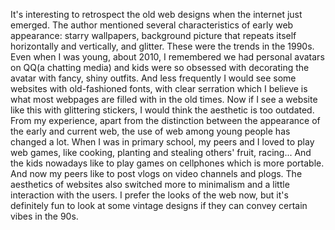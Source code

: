It's interesting to retrospect the old web designs when the internet just emerged. The author mentioned several characteristics of early web appearance: starry wallpapers, background picture that repeats itself horizontally and vertically, and glitter. These were the trends in the 1990s. Even when I was young, about 2010, I remembered we had personal avatars on QQ(a chatting media) and kids were so obsessed with decorating the avatar with fancy, shiny outfits. And less frequently I would see some websites with old-fashioned fonts, with clear serration which I believe is what most webpages are filled with in the old times. Now if I see a website like this with glittering stickers, I would think the aesthetic is too outdated. From my experience, apart from the distinction between the appearance of the early and current web, the use of web among young people has changed a lot. When I was in primary school, my peers and I loved to play web games, like cooking, planting and stealing others' fruit, racing... And the kids nowadays like to play games on cellphones which is more portable. And now my peers like to post vlogs on video channels and plogs. The aesthetics of websites also switched more to minimalism and a little interaction with the users. I prefer the looks of the web now, but it's definitely fun to look at some vintage designs if they can convey certain vibes in the 90s.

